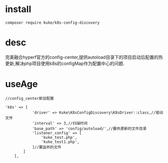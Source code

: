 # install

```
composer require kuke/k8s-config-discovery
```

# desc
完美融合hyperf官方的config-center,提供autoload目录下的项目启动后配置的热更新,解决php项目使用k8s的configMap作为配置中心的问题.

# useAge
```
//config_center新加配置

'k8s' => [
            'driver' => Kuke\K8sConfigDiscovery\K8sDriver::class,//驱动文件
            'interval' => 3,//扫描时间
            'base_path' => 'config/autoload/',//要热更新的文件目录
            'listener_config' => [
                'kuke_test.php',
                'kuke_test1.php',
            ]//要监听的文件
        ]
    ],

```
